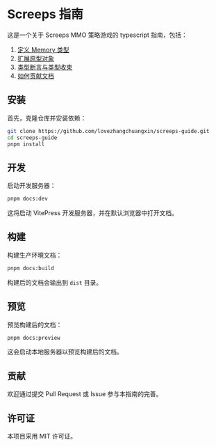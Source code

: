 # Screeps 指南

这是一个关于 Screeps MMO 策略游戏的 typescript 指南，包括：

1. [定义 Memory 类型](docs/typescript/define-memory.md)
2. [扩展原型对象](docs/extend-prototype.md)
3. [类型断言与类型收束](docs/type-assertion.md)
4. [如何贡献文档](docs/how-to-contribute.md)

## 安装

首先，克隆仓库并安装依赖：

```bash
git clone https://github.com/lovezhangchuangxin/screeps-guide.git
cd screeps-guide
pnpm install
```

## 开发

启动开发服务器：

```bash
pnpm docs:dev
```

这将启动 VitePress 开发服务器，并在默认浏览器中打开文档。

## 构建

构建生产环境文档：

```bash
pnpm docs:build
```

构建后的文档会输出到 `dist` 目录。

## 预览

预览构建后的文档：

```bash
pnpm docs:preview
```

这会启动本地服务器以预览构建后的文档。

## 贡献

欢迎通过提交 Pull Request 或 Issue 参与本指南的完善。

## 许可证

本项目采用 MIT 许可证。
